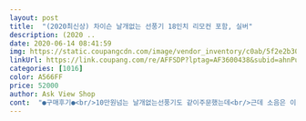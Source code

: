 ```yaml
---
layout: post 
title:  "(2020최신상) 차이슨 날개없는 선풍기 18인치 리모컨 포함, 실버" 
description: (2020 ..
date: 2020-06-14 08:41:59 
img: https://static.coupangcdn.com/image/vendor_inventory/c0ab/5f2e2b30167458863b5f17772fc2127be48786438c8e58eb28783aee64df.jpg 
linkUrl: https://link.coupang.com/re/AFFSDP?lptag=AF3600438&subid=ahnPublicAsk&pageKey=1536056115&itemId=2632307233&vendorItemId=70839898480&traceid=V0-113-85f02c010a5946b1 
categories: [1016] 
color: A566FF 
price: 52000 
author: Ask View Shop 
cont:  "●구매후기●<br/>10만원넘는 날개없는선풍기도 같이주문했는데<br/>근데 소음은 이야ㅋㅋ가격만큼해요ㅋ<br/>너무작아요.<br/> 2주를 기다여서 받은건데 너무 작아서 실망함<br/>상품도 깨끗하고 8개월된 딸이잇어 가성비겸 사보앗는데 매우만족합니다.<br/><br/>이게훨씬시원해요<br/>" 
---
```

